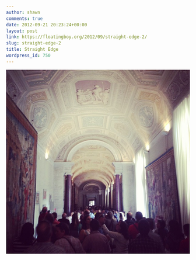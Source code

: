 ```yaml
---
author: shawn
comments: true
date: 2012-09-21 20:23:24+00:00
layout: post
link: https://floatingboy.org/2012/09/straight-edge-2/
slug: straight-edge-2
title: Straight Edge
wordpress_id: 750
---
```


![](/assets/media/2012/09/546416aa04c111e29a6522000a1d034e_7.jpg)
